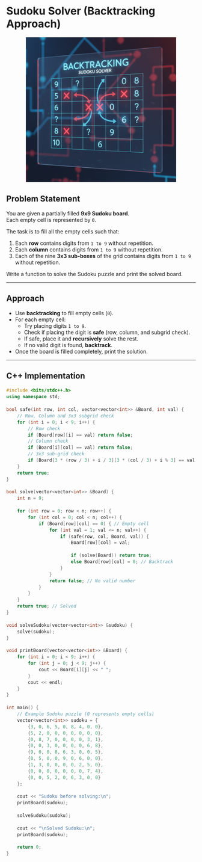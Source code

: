 # Sudoku Solver (Backtracking Approach)

<p align="center">
  <img src="../../Images-Doc/Sudoku-Solver.png" alt="Sudoku-Solver" width="400px"/>
</p>


## Problem Statement
You are given a partially filled **9x9 Sudoku board**.  
Each empty cell is represented by `0`.  

The task is to fill all the empty cells such that:  
1. Each **row** contains digits from `1 to 9` without repetition.  
2. Each **column** contains digits from `1 to 9` without repetition.  
3. Each of the nine **3x3 sub-boxes** of the grid contains digits from `1 to 9` without repetition.  

Write a function to solve the Sudoku puzzle and print the solved board.

---

## Approach
- Use **backtracking** to fill empty cells (`0`).  
- For each empty cell:
  - Try placing digits `1 to 9`.  
  - Check if placing the digit is **safe** (row, column, and subgrid check).  
  - If safe, place it and **recursively** solve the rest.  
  - If no valid digit is found, **backtrack**.  
- Once the board is filled completely, print the solution.  

---

## C++ Implementation

```cpp
#include <bits/stdc++.h>
using namespace std;

bool safe(int row, int col, vector<vector<int>> &Board, int val) {
    // Row, Column and 3x3 subgrid check
    for (int i = 0; i < 9; i++) {
        // Row check
        if (Board[row][i] == val) return false;
        // Column check
        if (Board[i][col] == val) return false;
        // 3x3 sub-grid check
        if (Board[3 * (row / 3) + i / 3][3 * (col / 3) + i % 3] == val) return false;
    }
    return true;
}

bool solve(vector<vector<int>> &Board) {
    int n = 9;

    for (int row = 0; row < n; row++) {
        for (int col = 0; col < n; col++) {
            if (Board[row][col] == 0) { // Empty cell
                for (int val = 1; val <= n; val++) {
                    if (safe(row, col, Board, val)) {
                        Board[row][col] = val;

                        if (solve(Board)) return true;
                        else Board[row][col] = 0; // Backtrack
                    }
                }
                return false; // No valid number
            }
        }
    }
    return true; // Solved
}

void solveSudoku(vector<vector<int>> &sudoku) {
    solve(sudoku);
}

void printBoard(vector<vector<int>> &Board) {
    for (int i = 0; i < 9; i++) {
        for (int j = 0; j < 9; j++) {
            cout << Board[i][j] << " ";
        }
        cout << endl;
    }
}

int main() {
    // Example Sudoku puzzle (0 represents empty cells)
    vector<vector<int>> sudoku = {
        {3, 0, 6, 5, 0, 8, 4, 0, 0},
        {5, 2, 0, 0, 0, 0, 0, 0, 0},
        {0, 8, 7, 0, 0, 0, 0, 3, 1},
        {0, 0, 3, 0, 0, 0, 0, 6, 8},
        {9, 0, 0, 8, 6, 3, 0, 0, 5},
        {0, 5, 0, 0, 9, 0, 6, 0, 0},
        {1, 3, 0, 0, 0, 0, 2, 5, 0},
        {0, 0, 0, 0, 0, 0, 0, 7, 4},
        {0, 0, 5, 2, 0, 6, 3, 0, 0}
    };

    cout << "Sudoku before solving:\n";
    printBoard(sudoku);

    solveSudoku(sudoku);

    cout << "\nSolved Sudoku:\n";
    printBoard(sudoku);

    return 0;
}
